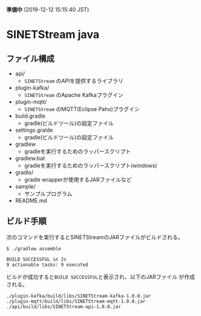 **準備中** (2019-12-12 15:15:40 JST)

<!--
Copyright (C) 2019 National Institute of Informatics

Licensed to the Apache Software Foundation (ASF) under one
or more contributor license agreements.  See the NOTICE file
distributed with this work for additional information
regarding copyright ownership.  The ASF licenses this file
to you under the Apache License, Version 2.0 (the
"License"); you may not use this file except in compliance
with the License.  You may obtain a copy of the License at

  http://www.apache.org/licenses/LICENSE-2.0

Unless required by applicable law or agreed to in writing,
software distributed under the License is distributed on an
"AS IS" BASIS, WITHOUT WARRANTIES OR CONDITIONS OF ANY
KIND, either express or implied.  See the License for the
specific language governing permissions and limitations
under the License.
-->

# SINETStream java

## ファイル構成

* api/
    * `SINETStream` のAPIを提供するライブラリ
* plugin-kafka/
    * `SINETStream` のApache Kafkaプラグイン
* plugin-mqtt/
    * `SINETStream` のMQTT(Eclipse Paho)プラグイン
* build.gradle
    * gradle(ビルドツール)の設定ファイル
* settings.gralde
    * gradle(ビルドツール)の設定ファイル
* gradlew
    * gradleを実行するためのラッパースクリプト
* gradlew.bat
    * gradleを実行するためのラッパースクリプト(windows)
* gradle/
    * gradle wrapperが使用するJARファイルなど
* sample/
    * サンプルプログラム
* README.md

## ビルド手順

次のコマンドを実行するとSINETStreamのJARファイルがビルドされる。

```
$ ./gradlew assemble

BUILD SUCCESSFUL in 2s
9 actionable tasks: 9 executed
```

ビルドが成功すると`BUILD SUCCESSFUL`と表示され、以下のJARファイル
が作成される。

```
./plugin-kafka/build/libs/SINETStream-kafka-1.0.0.jar
./plugin-mqtt/build/libs/SINETStream-mqtt-1.0.0.jar
./api/build/libs/SINETStream-api-1.0.0.jar
```

